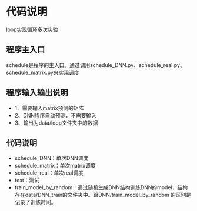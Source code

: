 # 代码说明
loop实现循环多次实验
## 程序主入口
schedule是程序的主入口。通过调用schedule_DNN.py、schedule_real.py、schedule_matrix.py来实现调度
## 程序输入输出说明
- 1、需要输入matrix预测的矩阵
- 2、DNN程序自动预测，不需要输入
- 3、输出为data/loop文件夹中的数据
## 代码说明
- schedule_DNN：单次DNN调度
- schedule_matrix：单次matrix调度
- schedule_real：单次real调度
- test：测试
- train_model_by_random：通过随机生成DNN结构训练DNN的model，结构存在data/DNN_train的文件夹中。跟DNN/train_model_by_random
的区别是记录了训练时间。